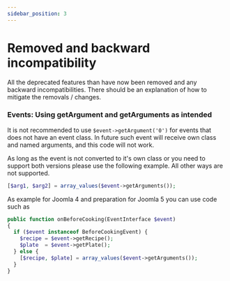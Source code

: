 ```yaml
---
sidebar_position: 3
---
```


Removed and backward incompatibility
===============
All the deprecated features than have now been removed and any backward incompatibilities.
There should be an explanation of how to mitigate the removals / changes.

### Events: Using getArgument and getArguments as intended

It is not recommended to use `$event->getArgument('0')` for events that does not have an event class.
In future such event will receive own class and named arguments, and this code will not work.

As long as the event is not converted to it's own class or you need to support both versions please use the following example. All other ways are not supported. 

```php
[$arg1, $arg2] = array_values($event->getArguments());
```

As example for Joomla 4 and preparation for Joomla 5 you can use code such as

```php
public function onBeforeCooking(EventInterface $event)
{
  if ($event instanceof BeforeCookingEvent) {
    $recipe = $event->getRecipe();
    $plate  = $event->getPlate();
  } else {
    [$recipe, $plate] = array_values($event->getArguments());
  }
}
```


